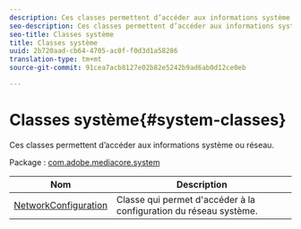 ```yaml
---
description: Ces classes permettent d’accéder aux informations système ou réseau.
seo-description: Ces classes permettent d’accéder aux informations système ou réseau.
seo-title: Classes système
title: Classes système
uuid: 2b720aad-cb64-4705-ac0f-f0d3d1a58286
translation-type: tm+mt
source-git-commit: 91cea7acb8127e02b82e5242b9ad6ab0d12ce0eb

---
```



# Classes système{#system-classes}

Ces classes permettent d’accéder aux informations système ou réseau.

Package : [com.adobe.mediacore.system](https://help.adobe.com/en_US/primetime/api/psdk/asdoc-dhls_1.4/com/adobe/mediacore/system/package-detail.html)

| Nom | Description |
|---|---|
| [NetworkConfiguration](https://help.adobe.com/en_US/primetime/api/psdk/asdoc-dhls_1.4/com/adobe/mediacore/system/NetworkConfiguration.html) | Classe qui permet d&#39;accéder à la configuration du réseau système. |

